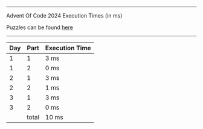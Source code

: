 ****

Advent Of Code 2024 Execution Times (in ms)

Puzzles can be found [here](https://adventofcode.com/2024/)

----

| Day | Part | Execution Time |
| --- | ---- | -------------- |
| 1 | 1 | 3 ms|
| 1 | 2 | 0 ms|
| 2 | 1 | 3 ms|
| 2 | 2 | 1 ms|
| 3 | 1 | 3 ms|
| 3 | 2 | 0 ms|
||total|10 ms|